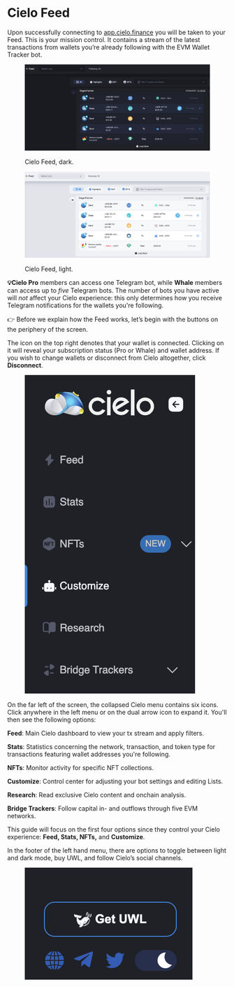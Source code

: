 # Cielo Feed

Upon successfully connecting to [app.cielo.finance](https://app.cielo.finance/) you will be taken to your Feed. This is your mission control. It contains a stream of the latest transactions from wallets you’re already following with the EVM Wallet Tracker bot.

<figure><img src="../.gitbook/assets/Screenshot 2022-09-20 at 11.44.00 (1).png" alt=""><figcaption><p>Cielo Feed, dark.</p></figcaption></figure>

<figure><img src="../.gitbook/assets/Screenshot 2022-09-20 at 11.45.11.png" alt=""><figcaption><p>Cielo Feed, light.</p></figcaption></figure>

**💡Cielo Pro** members can access one Telegram bot, while **Whale** members can access up to _five_ Telegram bots. The number of bots you have active will _not_ affect your Cielo experience: this only determines how you receive Telegram notifications for the wallets you're following.

👉 Before we explain how the Feed works, let’s begin with the buttons on the periphery of the screen.

The icon on the top right denotes that your wallet is connected. Clicking on it will reveal your subscription status (Pro or Whale) and wallet address. If you wish to change wallets or disconnect from Cielo altogether, click **Disconnect**.

<figure><img src="../.gitbook/assets/Screenshot 2023-01-03 at 18.01.27.png" alt=""><figcaption></figcaption></figure>

On the far left of the screen, the collapsed Cielo menu contains six icons. Click anywhere in the left menu or on the dual arrow icon to expand it. You'll then see the following options:

**Feed**: Main Cielo dashboard to view your tx stream and apply filters.

**Stats**: Statistics concerning the network, transaction, and token type for transactions featuring wallet addresses you're following.

**NFTs**: Monitor activity for specific NFT collections.

**Customize**: Control center for adjusting your bot settings and editing Lists.

**Research**: Read exclusive Cielo content and onchain analysis.

**Bridge Trackers**: Follow capital in- and outflows through five EVM networks.

This guide will focus on the first four options since they control your Cielo experience: **Feed, Stats, NFTs,** and **Customize**.

In the footer of the left hand menu, there are options to toggle between light and dark mode, buy UWL, and follow Cielo’s social channels.

<figure><img src="../.gitbook/assets/social.png" alt=""><figcaption></figcaption></figure>
